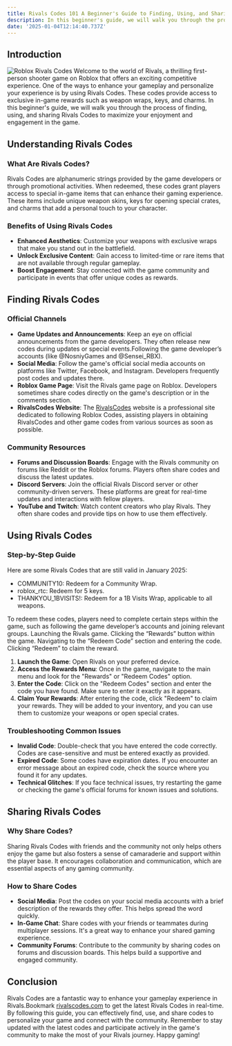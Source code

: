 ```yaml
---
title: Rivals Codes 101 A Beginner's Guide to Finding, Using, and Sharing Game Codes
description: In this beginner's guide, we will walk you through the process of finding, using, and sharing Rivals Codes to maximize your enjoyment and engagement in the game.
date: '2025-01-04T12:14:40.737Z'
---
```




## Introduction
![Roblox Rivals Codes](https://i.ytimg.com/vi/7i1tEIW8H1Q/hq720.jpg?sqp=-oaymwEhCK4FEIIDSFryq4qpAxMIARUAAAAAGAElAADIQj0AgKJD&rs=AOn4CLCJrMNeGm0AGN4qilnx7PekeNwh_A)
Welcome to the world of Rivals, a thrilling first-person shooter game on Roblox that offers an exciting competitive experience. One of the ways to enhance your gameplay and personalize your experience is by using Rivals Codes. These codes provide access to exclusive in-game rewards such as weapon wraps, keys, and charms. In this beginner's guide, we will walk you through the process of finding, using, and sharing Rivals Codes to maximize your enjoyment and engagement in the game.

## Understanding Rivals Codes

### What Are Rivals Codes?

Rivals Codes are alphanumeric strings provided by the game developers or through promotional activities. When redeemed, these codes grant players access to special in-game items that can enhance their gaming experience. These items include unique weapon skins, keys for opening special crates, and charms that add a personal touch to your character.

### Benefits of Using Rivals Codes

- **Enhanced Aesthetics**: Customize your weapons with exclusive wraps that make you stand out in the battlefield.
- **Unlock Exclusive Content**: Gain access to limited-time or rare items that are not available through regular gameplay.
- **Boost Engagement**: Stay connected with the game community and participate in events that offer unique codes as rewards.

## Finding Rivals Codes

### Official Channels

- **Game Updates and Announcements**: Keep an eye on official announcements from the game developers. They often release new codes during updates or special events.Following the game developer’s accounts (like @NosniyGames and @Sensei_RBX).
- **Social Media**: Follow the game's official social media accounts on platforms like Twitter, Facebook, and Instagram. Developers frequently post codes and updates there.
- **Roblox Game Page**: Visit the Rivals game page on Roblox. Developers sometimes share codes directly on the game's description or in the comments section.
- **RivalsCodes Website**: The [RivalsCodes](https://rivalscodes.com) website is a professional site dedicated to following Roblox Codes, assisting players in obtaining RivalsCodes and other game codes from various sources as soon as possible.

### Community Resources

- **Forums and Discussion Boards**: Engage with the Rivals community on forums like Reddit or the Roblox forums. Players often share codes and discuss the latest updates.
- **Discord Servers**: Join the official Rivals Discord server or other community-driven servers. These platforms are great for real-time updates and interactions with fellow players.
- **YouTube and Twitch**: Watch content creators who play Rivals. They often share codes and provide tips on how to use them effectively.

## Using Rivals Codes

### Step-by-Step Guide

Here are some Rivals Codes that are still valid in January 2025:

- COMMUNITY10: Redeem for a Community Wrap. 
- roblox_rtc: Redeem for 5 keys. 
- THANKYOU_1BVISITS!: Redeem for a 1B Visits Wrap, applicable to all weapons. 

To redeem these codes, players need to complete certain steps within the game, such as following the game developer’s accounts and joining relevant groups. 
 Launching the Rivals game. Clicking the “Rewards” button within the game. Navigating to the “Redeem Code” section and entering the code. Clicking “Redeem” to claim the reward.

1. **Launch the Game**: Open Rivals on your preferred device.
2. **Access the Rewards Menu**: Once in the game, navigate to the main menu and look for the "Rewards" or "Redeem Codes" option.
3. **Enter the Code**: Click on the "Redeem Codes" section and enter the code you have found. Make sure to enter it exactly as it appears.
4. **Claim Your Rewards**: After entering the code, click "Redeem" to claim your rewards. They will be added to your inventory, and you can use them to customize your weapons or open special crates.

### Troubleshooting Common Issues

- **Invalid Code**: Double-check that you have entered the code correctly. Codes are case-sensitive and must be entered exactly as provided.
- **Expired Code**: Some codes have expiration dates. If you encounter an error message about an expired code, check the source where you found it for any updates.
- **Technical Glitches**: If you face technical issues, try restarting the game or checking the game's official forums for known issues and solutions.

## Sharing Rivals Codes

### Why Share Codes?

Sharing Rivals Codes with friends and the community not only helps others enjoy the game but also fosters a sense of camaraderie and support within the player base. It encourages collaboration and communication, which are essential aspects of any gaming community.

### How to Share Codes

- **Social Media**: Post the codes on your social media accounts with a brief description of the rewards they offer. This helps spread the word quickly.
- **In-Game Chat**: Share codes with your friends or teammates during multiplayer sessions. It's a great way to enhance your shared gaming experience.
- **Community Forums**: Contribute to the community by sharing codes on forums and discussion boards. This helps build a supportive and engaged community.

## Conclusion

Rivals Codes are a fantastic way to enhance your gameplay experience in Rivals.Bookmark [rivalscodes.com](https://rivalscodes.com) to get the latest Rivals Codes in real-time. By following this guide, you can effectively find, use, and share codes to personalize your game and connect with the community. Remember to stay updated with the latest codes and participate actively in the game's community to make the most of your Rivals journey. Happy gaming!